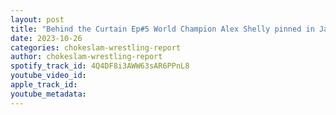 ```yaml
---
layout: post
title: "Behind the Curtain Ep#5 World Champion Alex Shelly pinned in Japan, IWGP Champ Sanada not pushed to his expectation, Billy Corgan shot at AEW? Plus News and rumors."
date: 2023-10-26
categories: chokeslam-wrestling-report
author: chokeslam-wrestling-report
spotify_track_id: 4Q4DF8i3AWW63sAR6PPnL8
youtube_video_id: 
apple_track_id: 
youtube_metadata: 
---
```

